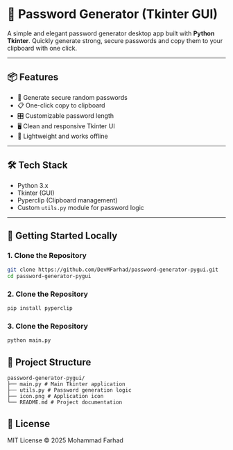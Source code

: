 # 🔐 Password Generator (Tkinter GUI)

A simple and elegant password generator desktop app built with **Python Tkinter**. Quickly generate strong, secure passwords and copy them to your clipboard with one click.

---

## 📦 Features

- 🔄 Generate secure random passwords
- 📋 One-click copy to clipboard
- 🎛️ Customizable password length
- 🖥️ Clean and responsive Tkinter UI
- 🔌 Lightweight and works offline

---

## 🛠 Tech Stack

- Python 3.x
- Tkinter (GUI)
- Pyperclip (Clipboard management)
- Custom `utils.py` module for password logic

---

## 🚀 Getting Started Locally

### 1. Clone the Repository

```bash
git clone https://github.com/DevMFarhad/password-generator-pygui.git
cd password-generator-pygui
```

### 2. Clone the Repository

```bash
pip install pyperclip
```

### 3. Clone the Repository

```bash
python main.py
```

## 📁 Project Structure

```
password-generator-pygui/
├── main.py # Main Tkinter application
├── utils.py # Password generation logic
├── icon.png # Application icon
└── README.md # Project documentation
```

## 📜 License
MIT License © 2025 Mohammad Farhad


